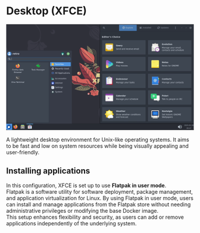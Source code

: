 # Desktop (XFCE)

![XFCE Desktop screenshot](assets/screenshot.png)

A lightweight desktop environment for Unix-like operating systems.
It aims to be fast and low on system resources while being visually appealing and user-friendly.

## Installing applications

In this configuration, XFCE is set up to use **Flatpak in user mode**.  
Flatpak is a software utility for software
deployment, package management, and application virtualization for Linux. By using Flatpak in user mode, users can
install and manage applications from the Flatpak store without needing administrative privileges or modifying the base
Docker image.  
This setup enhances flexibility and security, as users can add or remove applications independently of the
underlying system.
